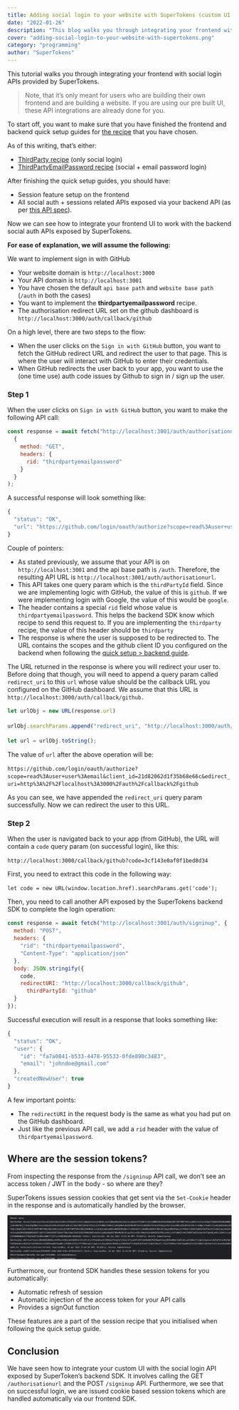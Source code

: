 ```yaml
---
title: Adding social login to your website with SuperTokens (custom UI only)
date: "2022-01-26"
description: "This blog walks you through integrating your frontend with social login APIs provided by SuperTokens."
cover: "adding-social-login-to-your-website-with-supertokens.png"
category: "programming"
author: "SuperTokens"
---
```


This tutorial walks you through integrating your frontend with social login APIs provided by SuperTokens.

> Note, that it’s only meant for users who are building their own frontend and are building a website. If you are using our pre built UI, these API integrations are already done for you.

To start off, you want to make sure that you have finished the frontend and backend quick setup guides for [the recipe](https://supertokens.com/docs/community/recipes) that you have chosen.

As of this writing, that’s either:
- [ThirdParty recipe](https://supertokens.com/docs/thirdparty/introduction) (only social login)
- [ThirdPartyEmailPassword recipe](https://supertokens.com/docs/thirdpartyemailpassword/introduction) (social + email password login)

After finishing the quick setup guides, you should have:
- Session feature setup on the frontend
- All social auth + sessions related APIs exposed via your backend API (as per [this API spec](https://app.swaggerhub.com/apis/supertokens/FDI)).

Now we can see how to integrate your frontend UI to work with the backend social auth APIs exposed by SuperTokens.

**For ease of explanation, we will assume the following:**

We want to implement sign in with GitHub
- Your website domain is `http://localhost:3000`
- Your API domain is `http://localhost:3001`
- You have chosen the default `api base path` and `website base path` (`/auth` in both the cases)
- You want to implement the **thirdpartyemailpassword** recipe.
- The authorisation redirect URL set on the github dashboard is `http://localhost:3000/auth/callback/github`

On a high level, there are two steps to the flow:
- When the user clicks on the `Sign in with GitHub` button, you want to fetch the GitHub redirect URL and redirect the user to that page. This is where the user will interact with GitHub to enter their credentials.
- When GitHub redirects the user back to your app, you want to use the (one time use) auth code issues by Github to sign in / sign up the user.

### Step 1

When the user clicks on `Sign in with GitHub` button, you want to make the following API call:

```js
const response = await fetch("http://localhost:3001/auth/authorisationurl?thirdPartyId=github",
  {
    method: "GET",
    headers: {
      rid: "thirdpartyemailpassword"
    }
  }
);
```

A successful response will look something like: 

```js
{
  "status": "OK",
  "url": "https://github.com/login/oauth/authorize?scope=read%3Auser+user%3Aemail&client_id=21d82062d1f35b68e66c"
}
```

Couple of pointers:
- As stated previously, we assume that your API is on `http://localhost:3001` and the api base path is `/auth`. Therefore, the resulting API URL is `http://localhost:3001/auth/authorisationurl`.
- This API takes one query param which is the `thirdPartyId` field. Since we are implementing logic with GitHub, the value of this is `github`. If we were implementing login with Google, the value of this would be `google`.
- The header contains a special `rid` field whose value is `thirdpartyemailpassword`. This helps the backend SDK know which recipe to send this request to. If you are implementing the `thirdparty` recipe, the value of this header should be `thirdparty`
- The response is where the user is supposed to be redirected to. The URL contains the scopes and the github client ID you configured on the backend when following the [quick setup > backend guide](https://supertokens.com/docs/thirdpartyemailpassword/quick-setup/backend).

The URL returned in the response is where you will redirect your user to. Before doing that though, you will need to append a query param called `redirect_uri` to this `url` whose value should be the callback URL you configured on the GitHub dashboard. We assume that this URL is `http://localhost:3000/auth/callback/github.`

```js
let urlObj = new URL(response.url)

urlObj.searchParams.append("redirect_uri", "http://localhost:3000/auth/callback/github");

let url = urlObj.toString();
```

The value of `url` after the above operation will be:

`https://github.com/login/oauth/authorize?scope=read%3Auser+user%3Aemail&client_id=21d82062d1f35b68e66c&edirect_uri=http%3A%2F%2Flocalhost%3A3000%2Fauth%2Fcallback%2Fgithub`

As you can see, we have appended the `redirect_uri` query param successfully. Now we can redirect the user to this URL.

### Step 2

When the user is navigated back to your app (from GitHub), the URL will contain a `code` query param (on successful login), like this:

`http://localhost:3000/callback/github?code=3cf143e0af0f1bed8d34`

First, you need to extract this code in the following way:

`let code = new URL(window.location.href).searchParams.get('code');`

Then, you need to call another API exposed by the SuperTokens backend SDK to complete the login operation:

```js
const response = await fetch("http://localhost:3001/auth/signinup", {
  method: "POST",
  headers: {
    "rid": "thirdpartyemailpassword",
    "Content-Type": "application/json"
  },
  body: JSON.stringify({
    code,
    redirectURI: "http://localhost:3000/callback/github",
      thirdPartyId: "github"
  }
});
```

Successful execution will result in a response that looks something like:

```js
{
  "status": "OK",
  "user": {
    "id": "fa7a0841-b533-4478-95533-0fde890c3483",
    "email": "johndoe@gmail.com"
  },
  "createdNewUser": true
}
```

A few important points:
- The `redirectURI` in the request body is the same as what you had put on the GitHub dashboard.
- Just like the previous API call, we add a `rid` header with the value of `thirdpartyemailpassword`.

## Where are the session tokens?

From inspecting the response from the `/signinup` API call, we don’t see an access token / JWT in the body - so where are they?

SuperTokens issues session cookies that get sent via the `Set-Cookie` header in the response and is automatically handled by the browser.

![Set-Cookie Header](./set-cookie-header.png)

Furthermore, our frontend SDK handles these session tokens for you automatically:

- Automatic refresh of session
- Automatic injection of the access token for your API calls
- Provides a signOut function

These features are a part of the session recipe that you initialised when following the quick setup guide.

<h2 id="last-section-social-login-with-supertokens">Conclusion</h2>

We have seen how to integrate your custom UI with the social login API exposed by SuperToken’s backend SDK. It involves calling the GET `/authorisationurl` and the POST `/signinup` API. Furthermore, we see that on successful login, we are issued cookie based session tokens which are handled automatically via our frontend SDK.

